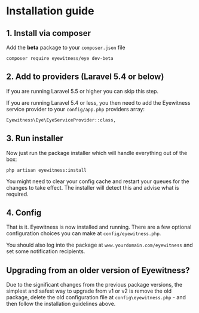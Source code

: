 # Installation guide

## 1. Install via composer

Add the **beta** package to your `composer.json` file

    composer require eyewitness/eye dev-beta


## 2. Add to providers (Laravel 5.4 or below)

If you are running Laravel 5.5 or higher you can skip this step.

If you are running Laravel 5.4 or less, you then need to add the Eyewitness service provider to your `config/app.php` providers array:

    Eyewitness\Eye\EyeServiceProvider::class,


## 3. Run installer

Now just run the package installer which will handle everything out of the box:

    php artisan eyewitness:install

You might need to clear your config cache and restart your queues for the changes to take effect. The installer will detect this and advise what is required.


## 4. Config

That is it. Eyewitness is now installed and running. There are a few optional configuration choices you can make at `config/eyewitness.php`.

You should also log into the package at `www.yourdomain.com/eyewitness` and set some notification recipients.


## Upgrading from an older version of Eyewitness?

Due to the significant changes from the previous package versions, the simplest and safest way to upgrade from v1 or v2 is remove the old package, delete the old configuration file at `config\eyewitness.php` - and then follow the installation guidelines above.

